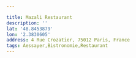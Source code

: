 ```yaml
---

title: Mazali Restaurant
description: ''
lat: '48.8453879'
lon: '2.3830605'
address: 4 Rue Crozatier, 75012 Paris, France
tags: Àessayer,Bistronomie,Restaurant
---
```


